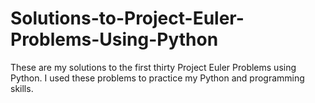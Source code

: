 # Solutions-to-Project-Euler-Problems-Using-Python
These are my solutions to the first thirty Project Euler Problems using Python. I used these problems to practice my Python and programming skills.  
